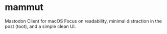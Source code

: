 # mammut
Mastodon Client for macOS
Focus on readability, minimal distraction in the post (toot), and a simple clean UI.
